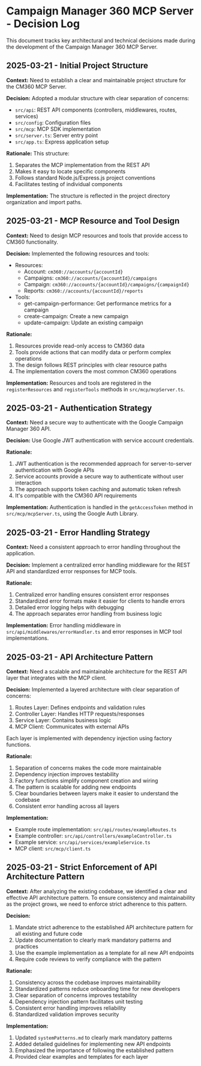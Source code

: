 # Campaign Manager 360 MCP Server - Decision Log

This document tracks key architectural and technical decisions made during the development of the Campaign Manager 360 MCP Server.

## 2025-03-21 - Initial Project Structure

**Context:** Need to establish a clear and maintainable project structure for the CM360 MCP Server.

**Decision:** Adopted a modular structure with clear separation of concerns:
- `src/api`: REST API components (controllers, middlewares, routes, services)
- `src/config`: Configuration files
- `src/mcp`: MCP SDK implementation
- `src/server.ts`: Server entry point
- `src/app.ts`: Express application setup

**Rationale:** This structure:
1. Separates the MCP implementation from the REST API
2. Makes it easy to locate specific components
3. Follows standard Node.js/Express.js project conventions
4. Facilitates testing of individual components

**Implementation:** The structure is reflected in the project directory organization and import paths.

## 2025-03-21 - MCP Resource and Tool Design

**Context:** Need to design MCP resources and tools that provide access to CM360 functionality.

**Decision:** Implemented the following resources and tools:
- Resources:
  - Account: `cm360://accounts/{accountId}`
  - Campaigns: `cm360://accounts/{accountId}/campaigns`
  - Campaign: `cm360://accounts/{accountId}/campaigns/{campaignId}`
  - Reports: `cm360://accounts/{accountId}/reports`
- Tools:
  - get-campaign-performance: Get performance metrics for a campaign
  - create-campaign: Create a new campaign
  - update-campaign: Update an existing campaign

**Rationale:**
1. Resources provide read-only access to CM360 data
2. Tools provide actions that can modify data or perform complex operations
3. The design follows REST principles with clear resource paths
4. The implementation covers the most common CM360 operations

**Implementation:** Resources and tools are registered in the `registerResources` and `registerTools` methods in `src/mcp/mcpServer.ts`.

## 2025-03-21 - Authentication Strategy

**Context:** Need a secure way to authenticate with the Google Campaign Manager 360 API.

**Decision:** Use Google JWT authentication with service account credentials.

**Rationale:**
1. JWT authentication is the recommended approach for server-to-server authentication with Google APIs
2. Service accounts provide a secure way to authenticate without user interaction
3. The approach supports token caching and automatic token refresh
4. It's compatible with the CM360 API requirements

**Implementation:** Authentication is handled in the `getAccessToken` method in `src/mcp/mcpServer.ts`, using the Google Auth Library.

## 2025-03-21 - Error Handling Strategy

**Context:** Need a consistent approach to error handling throughout the application.

**Decision:** Implement a centralized error handling middleware for the REST API and standardized error responses for MCP tools.

**Rationale:**
1. Centralized error handling ensures consistent error responses
2. Standardized error formats make it easier for clients to handle errors
3. Detailed error logging helps with debugging
4. The approach separates error handling from business logic

**Implementation:** Error handling middleware in `src/api/middlewares/errorHandler.ts` and error responses in MCP tool implementations.

## 2025-03-21 - API Architecture Pattern

**Context:** Need a scalable and maintainable architecture for the REST API layer that integrates with the MCP client.

**Decision:** Implemented a layered architecture with clear separation of concerns:
1. Routes Layer: Defines endpoints and validation rules
2. Controller Layer: Handles HTTP requests/responses
3. Service Layer: Contains business logic
4. MCP Client: Communicates with external APIs

Each layer is implemented with dependency injection using factory functions.

**Rationale:**
1. Separation of concerns makes the code more maintainable
2. Dependency injection improves testability
3. Factory functions simplify component creation and wiring
4. The pattern is scalable for adding new endpoints
5. Clear boundaries between layers make it easier to understand the codebase
6. Consistent error handling across all layers

**Implementation:**
- Example route implementation: `src/api/routes/exampleRoutes.ts`
- Example controller: `src/api/controllers/exampleController.ts`
- Example service: `src/api/services/exampleService.ts`
- MCP client: `src/mcp/client.ts`

## 2025-03-21 - Strict Enforcement of API Architecture Pattern

**Context:** After analyzing the existing codebase, we identified a clear and effective API architecture pattern. To ensure consistency and maintainability as the project grows, we need to enforce strict adherence to this pattern.

**Decision:**
1. Mandate strict adherence to the established API architecture pattern for all existing and future code
2. Update documentation to clearly mark mandatory patterns and practices
3. Use the example implementation as a template for all new API endpoints
4. Require code reviews to verify compliance with the pattern

**Rationale:**
1. Consistency across the codebase improves maintainability
2. Standardized patterns reduce onboarding time for new developers
3. Clear separation of concerns improves testability
4. Dependency injection pattern facilitates unit testing
5. Consistent error handling improves reliability
6. Standardized validation improves security

**Implementation:**
1. Updated `systemPatterns.md` to clearly mark mandatory patterns
2. Added detailed guidelines for implementing new API endpoints
3. Emphasized the importance of following the established pattern
4. Provided clear examples and templates for each layer
